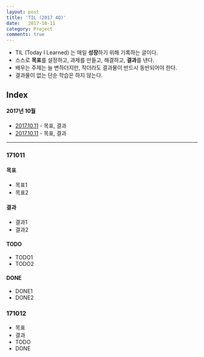 ```yaml
---
layout: post
title: 'TIL (2017 4Q)'
date:   2017-10-11
category: Project
comments: true
---
```


- TIL (Today I Learned) 는 매일 **성장**하기 위해 기록하는 글이다.
- 스스로 **목표**를 설정하고, 과제를 만들고, 해결하고, **결과**를 낸다.
- 배우는 주제는 늘 변하더지만, 작더라도 결과물이 반드시 동반되어야 한다. 
- 결과물이 없는 단순 학습은 하지 않는다.

<p class="break"></p>

## Index

#### 2017년 10월

- [2017.10.11](#171011) - 목표, 결과
- [2017.10.11](#171012) - 목표, 결과

<p class="break"></p>

---

<p class="break"></p>

### <a name="171011">171011</a>

#### 목표
- 목표1
- 목표2

#### 결과
- 결과1
- 결과2

#### TODO
- TODO1
- TODO2

#### DONE
- DONE1
- DONE2

<p class="break"></p>

### <a name="171012">171012</a>

- 목표
- 결과
- TODO
- DONE